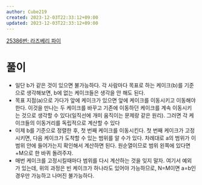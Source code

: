 ```yaml
---
author: Cube219
created: 2023-12-03T22:33:12+09:00
updated: 2023-12-03T22:33:12+09:00
---
```


[25386번: 라즈베리 파이](https://www.acmicpc.net/problem/25386)

# 풀이

* 일단 b가 같은 것이 있으면 불가능하다. 각 사람마다 목표로 하는 케이크(b)를 기준으로 생각해보면, b에 없는 케이크들은 생각을 안 해도 된다.
* 목표 지점(a)으로 가다가 앞에 케이크가 있으면 앞에 케이크를 이동시키고 이동해야 한다. 이것을 만나는 두 케이크를 바꾸고 기존에 이동하던 케이크를 계속 이동시키는 것으로 생각할 수 있다(일직선에 개미 움직이는 문제랑 같은 원리). 그러면 각 케이크들의 이동거리를 독립적으로 계산할 수 있다
* 이제 b를 기준으로 정렬한 후, 첫 번째 케이크를 이동시킨다. 첫 번째 케이크가 고정시키면, 다음 케이크가 도착할 수 있는 범위를 알 수가 있다. 차례대로 a의 범위가 이 범위 안에 들어가는지 확인해서 계산하면 된다. 원순열이므로 범위 왼쪽에 있다면 +M으로 한 바퀴 돌려주자.
* 매번 케이크를 고정시킬때마다 범위를 다시 계산하는 것을 잊지 말자. 여기서 예외가 있는데, 위의 과정은 빈 케이크가 하나라도 있어야 가능하므로, N=M이면 a=b인 경우만 가능하고 나머진 불가능하다.
